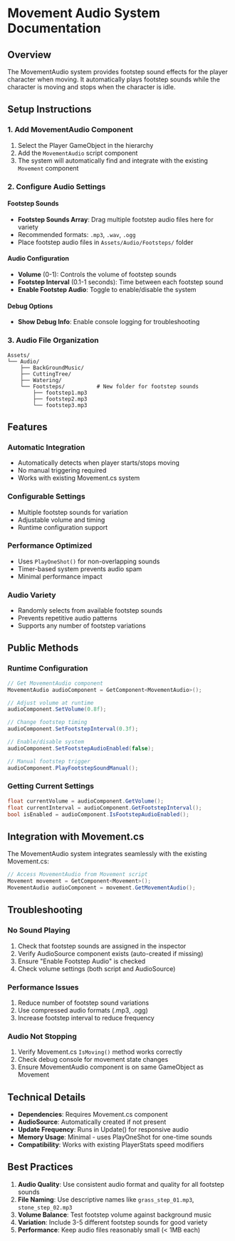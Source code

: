 # Movement Audio System Documentation

## Overview
The MovementAudio system provides footstep sound effects for the player character when moving. It automatically plays footstep sounds while the character is moving and stops when the character is idle.

## Setup Instructions

### 1. Add MovementAudio Component
1. Select the Player GameObject in the hierarchy
2. Add the `MovementAudio` script component
3. The system will automatically find and integrate with the existing `Movement` component

### 2. Configure Audio Settings

#### Footstep Sounds
- **Footstep Sounds Array**: Drag multiple footstep audio files here for variety
- Recommended formats: `.mp3`, `.wav`, `.ogg`
- Place footstep audio files in `Assets/Audio/Footsteps/` folder

#### Audio Configuration
- **Volume** (0-1): Controls the volume of footstep sounds
- **Footstep Interval** (0.1-1 seconds): Time between each footstep sound
- **Enable Footstep Audio**: Toggle to enable/disable the system

#### Debug Options
- **Show Debug Info**: Enable console logging for troubleshooting

### 3. Audio File Organization
```
Assets/
└── Audio/
    ├── BackGroundMusic/
    ├── CuttingTree/
    ├── Watering/
    └── Footsteps/          # New folder for footstep sounds
        ├── footstep1.mp3
        ├── footstep2.mp3
        └── footstep3.mp3
```

## Features

### Automatic Integration
- Automatically detects when player starts/stops moving
- No manual triggering required
- Works with existing Movement.cs system

### Configurable Settings
- Multiple footstep sounds for variation
- Adjustable volume and timing
- Runtime configuration support

### Performance Optimized
- Uses `PlayOneShot()` for non-overlapping sounds
- Timer-based system prevents audio spam
- Minimal performance impact

### Audio Variety
- Randomly selects from available footstep sounds
- Prevents repetitive audio patterns
- Supports any number of footstep variations

## Public Methods

### Runtime Configuration
```csharp
// Get MovementAudio component
MovementAudio audioComponent = GetComponent<MovementAudio>();

// Adjust volume at runtime
audioComponent.SetVolume(0.8f);

// Change footstep timing
audioComponent.SetFootstepInterval(0.3f);

// Enable/disable system
audioComponent.SetFootstepAudioEnabled(false);

// Manual footstep trigger
audioComponent.PlayFootstepSoundManual();
```

### Getting Current Settings
```csharp
float currentVolume = audioComponent.GetVolume();
float currentInterval = audioComponent.GetFootstepInterval();
bool isEnabled = audioComponent.IsFootstepAudioEnabled();
```

## Integration with Movement.cs

The MovementAudio system integrates seamlessly with the existing Movement.cs:

```csharp
// Access MovementAudio from Movement script
Movement movement = GetComponent<Movement>();
MovementAudio audioComponent = movement.GetMovementAudio();
```

## Troubleshooting

### No Sound Playing
1. Check that footstep sounds are assigned in the inspector
2. Verify AudioSource component exists (auto-created if missing)
3. Ensure "Enable Footstep Audio" is checked
4. Check volume settings (both script and AudioSource)

### Performance Issues
1. Reduce number of footstep sound variations
2. Use compressed audio formats (.mp3, .ogg)
3. Increase footstep interval to reduce frequency

### Audio Not Stopping
1. Verify Movement.cs `IsMoving()` method works correctly
2. Check debug console for movement state changes
3. Ensure MovementAudio component is on same GameObject as Movement

## Technical Details

- **Dependencies**: Requires Movement.cs component
- **AudioSource**: Automatically created if not present
- **Update Frequency**: Runs in Update() for responsive audio
- **Memory Usage**: Minimal - uses PlayOneShot for one-time sounds
- **Compatibility**: Works with existing PlayerStats speed modifiers

## Best Practices

1. **Audio Quality**: Use consistent audio format and quality for all footstep sounds
2. **File Naming**: Use descriptive names like `grass_step_01.mp3`, `stone_step_02.mp3`
3. **Volume Balance**: Test footstep volume against background music
4. **Variation**: Include 3-5 different footstep sounds for good variety
5. **Performance**: Keep audio files reasonably small (< 1MB each)